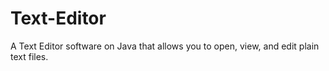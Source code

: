 # Text-Editor
A Text Editor software on Java that allows you to open, view, and edit plain text files.
